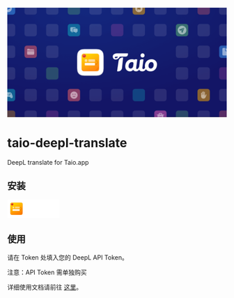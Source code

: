 ![](./assets/Launch.png)

# taio-deepl-translate

DeepL translate for Taio.app

## 安装

<a href="taio://actions?action=import&url=https%3A%2F%2Fgithub.com%2Fgeekdada%2Ftaio-deepl-translate%2Fraw%2Fmaster%2FDeepL%20Translate.taioactions" target="__blank" title="点击安装">
<img width=120 src="./assets/footer_logo.png">
</a>

## 使用

请在 Token 处填入您的 DeepL API Token。

注意：API Token 需单独购买

详细使用文档请前往 [这里](https://www.notion.so/geekdada/Taio-9610c650bc6f466abf4f2e891577965c)。
